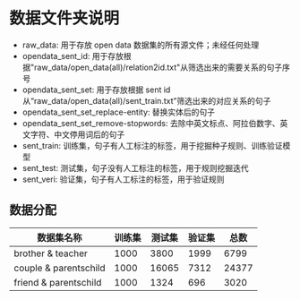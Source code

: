 # 数据文件夹说明

- raw_data: 用于存放 open data 数据集的所有源文件；未经任何处理
- opendata_sent_id: 用于存放根据"raw_data/open_data(all)/relation2id.txt"从筛选出来的需要关系的句子序号
- opendata_sent_set: 用于存放根据 sent id 从“raw_data/open_data(all)/sent_train.txt”筛选出来的对应关系的句子
- opendata_sent_set_replace-entity: 替换实体后的句子
- opendata_sent_set_remove-stopwords: 去除中英文标点、阿拉伯数字、英文字符、中文停用词后的句子
- sent_train: 训练集，句子有人工标注的标签，用于挖掘种子规则、训练验证模型
- sent_test: 测试集，句子没有人工标注的标签，用于规则挖掘迭代
- sent_veri: 验证集，句子有人工标注的标签，用于验证规则

## 数据分配

| 数据集名称 | 训练集 | 测试集 | 验证集 | 总数 |
| --- | --- | --- | --- | --- |
| brother & teacher | 1000 | 3800 | 1999 | 6799 |
| couple & parentschild | 1000 | 16065 | 7312 | 24377 |
| friend & parentschild | 1000 | 1324 | 696 | 3020 |